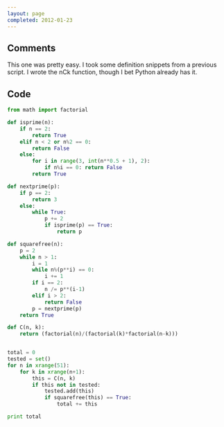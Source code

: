 ```yaml
---
layout: page
completed: 2012-01-23
---
```


## Comments

This one was pretty easy. I took some definition snippets from a previous
script. I wrote the nCk function, though I bet Python already has it.

## Code

```python
from math import factorial

def isprime(n):
	if n == 2:
		return True
	elif n < 2 or n%2 == 0:
		return False
	else:
		for i in range(3, int(n**0.5 + 1), 2):
			if n%i == 0: return False
		return True

def nextprime(p):
	if p == 2:
		return 3
	else:
		while True:
			p += 2
			if isprime(p) == True:
				return p

def squarefree(n):
	p = 2
	while n > 1:
		i = 1
	 	while n%(p**i) == 0:
			i += 1
		if i == 2:
			n /= p**(i-1)
		elif i > 2:
			return False
		p = nextprime(p)
	return True

def C(n, k):
	return (factorial(n)/(factorial(k)*factorial(n-k)))


total = 0
tested = set()
for n in xrange(51):
	for k in xrange(n+1):
		this = C(n, k)
		if this not in tested:
			tested.add(this)
			if squarefree(this) == True:
				total += this

print total
```
